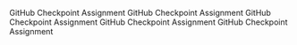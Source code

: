 GitHub Checkpoint Assignment
GitHub Checkpoint Assignment
GitHub Checkpoint Assignment
GitHub Checkpoint Assignment
GitHub Checkpoint Assignment
